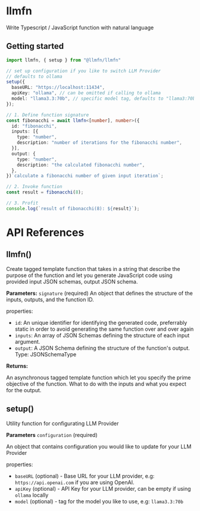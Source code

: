 # llmfn

Write Typescript / JavaScript function with natural language

## Getting started

```typescript
import llmfn, { setup } from "@llmfn/llmfn"

// set up configuration if you like to switch LLM Provider
// defaults to ollama 
setup({
  baseURL: "https://localhost:11434",
  apiKey: "ollama", // can be omitted if calling to ollama
  model: "llama3.3:70b", // specific model tag, defaults to "llama3:70b"
});

// 1. Define function signature
const fibonacchi = await llmfn<[number], number>({
  id: "fibonacchi", 
  inputs: [{
    type: "number",
    description: "number of iterations for the fibonacchi number",
  }],
  output: {
    type: "number",
    description: "the calculated fibonacchi number",
  },
})`calculate a fibonacchi number of given input iteration`;

// 2. Invoke function 
const result = fibonacchi(8);

// 3. Profit
console.log(`result of fibonacchi(8): ${result}`);
```

# API References

## llmfn()

Create tagged template function that takes in a string that describe the purpose of the function and let you generate JavaScript code using provided input JSON schemas, output JSON schema.

**Parameters:**
`signature` (required)
An object that defines the structure of the inputs, outputs, and the function ID.

properties:
- `id`: An unique identifier for identifying the generated code, preferrably static in order to avoid generating the same function over and over again
- `inputs`: An array of JSON Schemas defining the structure of each input argument.
- `output`: A JSON Schema defining the structure of the function's output.
Type: JSONSchemaType<Output>

**Returns:**

An asynchronous tagged template function which let you specify the prime objective of the function. What to do with the inputs and what you expect for the output.

## setup()

Utility function for configurating LLM Provider

**Parameters**
`configuration` (required)

An object that contains configuration you would like to update for your LLM Provider

properties: 
- `baseURL` (optional) - Base URL for your LLM provider, e.g: `https://api.openai.com` if you are using OpenAI. 
- `apiKey` (optional) - API Key for your LLM provider, can be empty if using `ollama` locally
- `model` (optional) - tag for the model you like to use, e.g: `llama3.3:70b` 